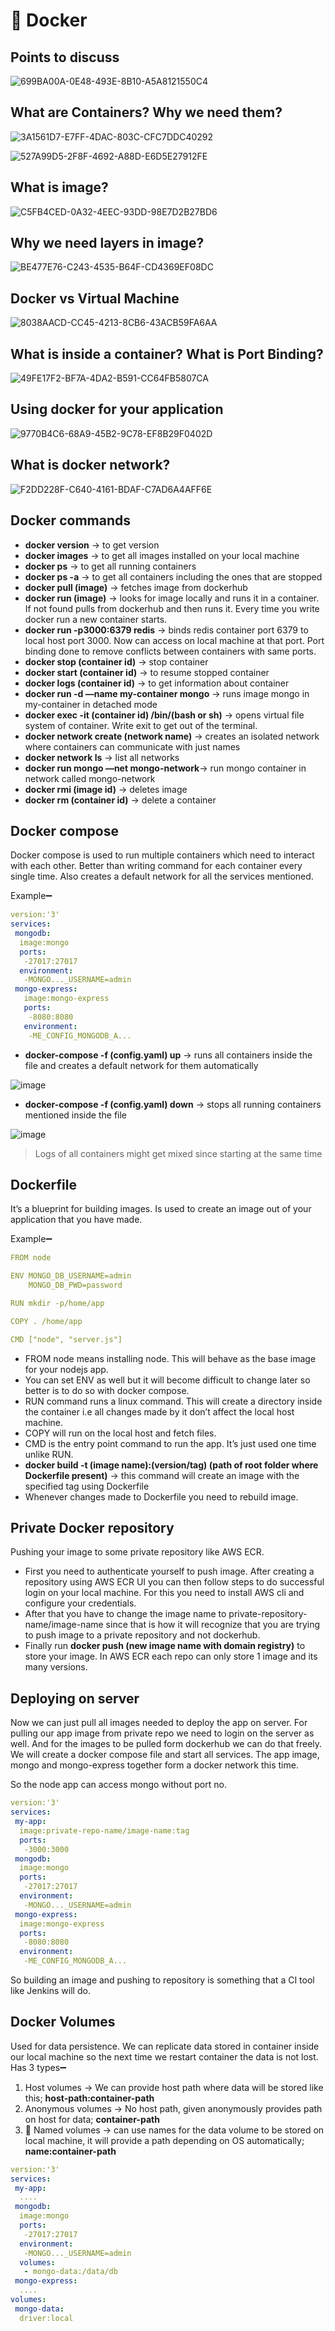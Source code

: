 # 🐳 Docker

## Points to discuss

![699BA00A-0E48-493E-8B10-A5A8121550C4](https://user-images.githubusercontent.com/55504616/219960032-98fb6779-1331-4dd9-bf38-226044b42396.jpeg)

## What are Containers? Why we need them?

![3A1561D7-E7FF-4DAC-803C-CFC7DDC40292](https://user-images.githubusercontent.com/55504616/219960063-56d7cef1-165f-4034-a271-1882de61160e.png)

![527A99D5-2F8F-4692-A88D-E6D5E27912FE](https://user-images.githubusercontent.com/55504616/219960083-dcd277c4-028a-4a3a-bf9a-4a6d0d735d3c.jpeg)

## What is image?

![C5FB4CED-0A32-4EEC-93DD-98E7D2B27BD6](https://user-images.githubusercontent.com/55504616/219960115-f27e7d1a-c61d-4a35-bb20-dab4c6e155ac.jpeg)

## Why we need layers in image?

![BE477E76-C243-4535-B64F-CD4369EF08DC](https://user-images.githubusercontent.com/55504616/219960136-10629d55-4b5a-4d03-a259-1b67135b2c8a.jpeg)

## Docker vs Virtual Machine

![8038AACD-CC45-4213-8CB6-43ACB59FA6AA](https://user-images.githubusercontent.com/55504616/219960158-eef130d7-eb50-48b9-88c3-ce11752aaf2a.jpeg)

## What is inside a container? What is Port Binding?

![49FE17F2-BF7A-4DA2-B591-CC64FB5807CA](https://user-images.githubusercontent.com/55504616/219960191-9088e947-0031-4186-8a96-6057ac80219f.jpeg)

## Using docker for your application

![9770B4C6-68A9-45B2-9C78-EF8B29F0402D](https://user-images.githubusercontent.com/55504616/219960238-0719aeb4-ddab-4291-8532-e4a55ff24245.jpeg)

## What is docker network?

![F2DD228F-C640-4161-BDAF-C7AD6A4AFF6E](https://user-images.githubusercontent.com/55504616/219960266-3a3acd2c-b629-4266-a360-3ec8391d57a4.jpeg)

## Docker commands

* **docker version** → to get version
* **docker images** → to get all images installed on your local machine
* **docker ps** → to get all running containers
* **docker ps -a** → to get all containers including the ones that are stopped
* **docker pull (image)** → fetches image from dockerhub
* **docker run (image)** → looks for image locally and runs it in a container. If not found pulls from dockerhub and then runs it. Every time you write docker run a new container starts.
* **docker run -p3000:6379 redis** → binds redis container port 6379 to local host port 3000. Now can access on local machine at that port. Port binding done to remove conflicts between containers with same ports.
* **docker stop (container id)** → stop container
* **docker start (container id)** → to resume stopped container
* **docker logs (container id)** → to get information about container
* **docker run -d —name my-container mongo** → runs image mongo in my-container in detached mode
* **docker exec -it (container id) /bin/(bash or sh)** → opens virtual file system of container. Write exit to get out of the terminal.
* **docker network create (network name)** → creates an isolated network where containers can communicate with just names
* **docker network ls** → list all networks
* **docker run mongo —net mongo-network**→ run mongo container in network called mongo-network
* **docker rmi (image id)** → deletes image
* **docker rm (container id)** → delete a container

## Docker compose

Docker compose is used to run multiple containers which need to interact with each other. Better than writing command for each container every single time. Also creates a default network for all the services mentioned.

Example➖

```yaml
version:'3'
services:
 mongodb:
  image:mongo
  ports:
   -27017:27017
  environment:
   -MONGO..._USERNAME=admin
 mongo-express:
   image:mongo-express
   ports:
    -8080:8080
   environment:
    -ME_CONFIG_MONGODB_A...
```

* **docker-compose -f (config.yaml) up** → runs all containers inside the file and creates a default network for them automatically

![image](https://user-images.githubusercontent.com/55504616/223135401-93dd92c3-178d-41c2-8f2b-14900e4701ab.png)

* **docker-compose -f (config.yaml) down** → stops all running containers mentioned inside the file

![image](https://user-images.githubusercontent.com/55504616/223135921-718ab43e-a4c9-409e-adbf-f79bcca8aba9.png)


> Logs of all containers might get mixed since starting at the same time

## Dockerfile

It’s a blueprint for building images. Is used to create an image out of your application that you have made.

Example➖

```yaml
FROM node

ENV MONGO_DB_USERNAME=admin
    MONGO_DB_PWD=password

RUN mkdir -p/home/app

COPY . /home/app

CMD ["node", "server.js"]
```

* FROM node means installing node. This will behave as the base image for your nodejs app.
* You can set ENV as well but it will become difficult to change later so better is to do so with docker compose.
* RUN command runs a linux command. This will create a directory inside the container i.e all changes made by it don’t affect the local host machine.
* COPY will run on the local host and fetch files.
* CMD is the entry point command to run the app. It’s just used one time unlike RUN.
* **docker build -t (image name):(version/tag) (path of root folder where Dockerfile present)** → this command will create an image with the specified tag using Dockerfile
* Whenever changes made to Dockerfile you need to rebuild image.

## Private Docker repository

Pushing your image to some private repository like AWS ECR.

* First you need to authenticate yourself to push image. After creating a repository using AWS ECR UI you can then follow steps to do successful login on your local machine. For this you need to install AWS cli and configure your credentials.
* After that you have to change the image name to private-repository-name/image-name since that is how it will recognize that you are trying to push image to a private repository and not dockerhub.
* Finally run **docker push (new image name with domain registry)** to store your image. In AWS ECR each repo can only store 1 image and its many versions.

## Deploying on server

Now we can just pull all images needed to deploy the app on server. For pulling our app image from private repo we need to login on the server as well. And for the images to be pulled form dockerhub we can do that freely. We will create a docker compose file and start all services. The app image, mongo and mongo-express together form a docker network this time.

So the node app can access mongo without port no.

```yaml
version:'3'
services:
 my-app:
  image:private-repo-name/image-name:tag
  ports:
   -3000:3000
 mongodb:
  image:mongo
  ports:
   -27017:27017
  environment:
   -MONGO..._USERNAME=admin
 mongo-express:
  image:mongo-express
  ports:
   -8080:8080
  environment:
   -ME_CONFIG_MONGODB_A...
```

So building an image and pushing to repository is something that a CI tool like Jenkins will do.

## Docker Volumes

Used for data persistence. We can replicate data stored in container inside our local machine so the next time we restart container the data is not lost. Has 3 types➖

1. Host volumes → We can provide host path where data will be stored like this; **host-path:container-path**
2. Anonymous volumes → No host path, given anonymously provides path on host for data; **container-path**
3. 🌟 Named volumes → can use names for the data volume to be stored on local machine, it will provide a path depending on OS automatically; **name:container-path**

```yaml
version:'3'
services:
 my-app:
  ....
 mongodb:
  image:mongo
  ports:
   -27017:27017
  environment:
   -MONGO..._USERNAME=admin
  volumes:
   - mongo-data:/data/db
 mongo-express:
  ....
volumes:
 mongo-data:
  driver:local
```
